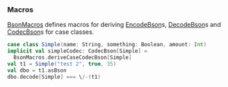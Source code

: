 ### Macros

[BsonMacros][] defines macros for deriving [EncodeBson][]s, [DecodeBson][]s and [CodecBson][]s for case classes. 

```scala
case class Simple(name: String, something: Boolean, amount: Int)
implicit val simpleCodec: CodecBson[Simple] =
  BsonMacros.deriveCaseCodecBson[Simple]
val t1 = Simple("test 2", true, 35)
val dbo = t1.asBson
dbo.decode[Simple] === \/-(t1)
```


[CodecBson]: latest/api/#io.github.raptros.bson.CodecBson
[EncodeBson]: latest/api/#io.github.raptros.bson.EncodeBson
[DecodeBson]: latest/api/#io.github.raptros.bson.DecodeBson
[BsonMacros]: latest/api/#io.github.raptros.bson.BsonMacros$
